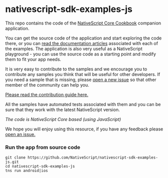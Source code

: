 # nativescript-sdk-examples-js

This repo contains the code of the [NativeScript Core Cookbook](http://docs.nativescript.org/cookbook/overview.html) companion application.

You can get the source code of the application and start exploring the code there, or you can [read the documentation  articles](http://docs.nativescript.org/cookbook/overview.html) associated with each of the examples. The application is also very useful as a NativeScript playground - you can use the source code as a starting point and modify them to fit your app needs.

It is very easy to contribute to the samples and we encourage you to contribute any samples you think that will be useful for other developers. If you need a sample that is missing, please [open a new issue](https://github.com/NativeScript/nativescript-sdk-examples-js/issues) so that other member of the community can help you.

[Please read the contribution guide here.](https://github.com/NativeScript/nativescript-sdk-examples-js/blob/master/CONTRIBUTE.md)

All the samples have automated tests associated with them and you can be sure that they work with the latest NativeScript version.

*The code is NativeScript Core based (using JavaScript)*

We hope you will enjoy using this resource, if you have any feedback please [open an issue.](https://github.com/NativeScript/nativescript-sdk-examples-js/issues)

### Run the app from source code
```
git clone https://github.com/NativeScript/nativescript-sdk-examples-js.git
cd nativescript-sdk-examples-js
tns run android|ios
```

